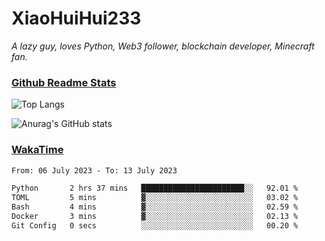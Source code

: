 # XiaoHuiHui233

*A lazy guy, loves Python, Web3 follower, blockchain developer, Minecraft fan.*

### [Github Readme Stats](https://github.com/anuraghazra/github-readme-stats)

![Top Langs](https://github-readme-stats.vercel.app/api/top-langs/?username=XiaoHuiHui233&layout=compact&theme=github_dark)

![Anurag's GitHub stats](https://github-readme-stats.vercel.app/api?username=XiaoHuiHui233&show_icons=true&theme=github_dark)

### [WakaTime](https://wakatime.com)

<!--START_SECTION:waka-->

```txt
From: 06 July 2023 - To: 13 July 2023

Python       2 hrs 37 mins   ███████████████████████░░   92.01 %
TOML         5 mins          ▓░░░░░░░░░░░░░░░░░░░░░░░░   03.02 %
Bash         4 mins          ▓░░░░░░░░░░░░░░░░░░░░░░░░   02.59 %
Docker       3 mins          ▓░░░░░░░░░░░░░░░░░░░░░░░░   02.13 %
Git Config   0 secs          ░░░░░░░░░░░░░░░░░░░░░░░░░   00.20 %
```

<!--END_SECTION:waka-->
